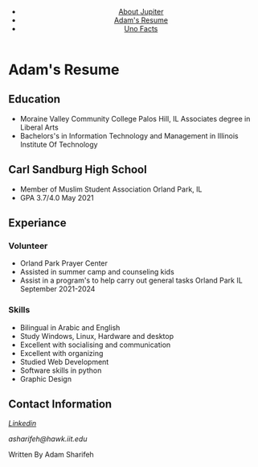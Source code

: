 <!Doctype html>
<html lang ='en'>
<head>
  <meta charset="utf-8">
  <title>Adam's Resume</title>
</head>
<body>
  <header>
    <nav>
      <ul>
        <li><a href="jupiter.html">About Jupiter</a></li>
        <li><a href="resume.html">Adam's Resume</a></li>
        <li><a href="uno.html">Uno Facts</a></li>
      </ul>
    </nav>
  </header>
<h1>Adam's Resume</h1>
<section>
<h2> Education</h2>
  <ul>
    <li>Moraine Valley Community College Palos Hill, IL Associates degree in Liberal Arts</li>
    <li>Bachelors's in Information Technology and Management in Illinois Institute Of Technology</li>
  </ul>
</section> 
  
<section>
  <h2>Carl Sandburg High School</h2>
    <ul>
      <li>Member of Muslim Student Association Orland Park, IL</li>
      <li>GPA 3.7/4.0 May 2021</li>
    </ul>
</section>

<section>
  <h2>Experiance</h2>
  <h3>Volunteer</h3>
    <ul>
      <li>Orland Park Prayer Center</li>
      <li>Assisted in summer camp and counseling kids</li>
      <li>Assist in a program's to help carry out general tasks Orland Park IL September 2021-2024</li>
    </ul>
</section> 
  <h3>Skills</h3>
  <ul>
    <li>Bilingual in Arabic and English</li>
    <li>Study Windows, Linux, Hardware and desktop</li>
    <li>Excellent with socialising and communication</li>
    <li>Excellent with organizing</li>
    <li>Studied Web Development</li>
    <li>Software skills in python</li>
    <li>Graphic Design</li>
  </ul>

 <section>
   <h2>Contact Information</h2>
   <address>
     <p><a href="https://www.linkedin.com/feed/?trk=guest_homepage-basic_nav-header-signin" target="_blank">Linkedin</a></p>
     <p>asharifeh@hawk.iit.edu</p>
   </address>
 </section> 

 <footer>
   <p>Written By Adam Sharifeh</p>
 </footer>
</body>
</html>

